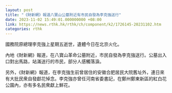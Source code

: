 ```yaml
---
layout: post
title: "《財新網》報道八寶山公墓附近有市民自發為李克強送行"
date: 2023-11-02 15:49:01.000000000 +08:00
link: https://news.rthk.hk/rthk/ch/component/k2/1726145-20231102.htm
categories: rthk
---
```


國務院原總理李克強上星期五逝世，遺體今日在北京火化。

內地《財新網》報道，在八寶山革命公墓附近，市民自發為李克強送行。公墓出入口對出馬路，站滿送行的市民，部分人感觸落淚。

另外，《財新網》報道，在李克強生前曾居住的安徽合肥居民大院舊址外，連日來有大批民衆自發獻花悼念。李克強亦曾任河南省委書記，在鄭州鄭東新區的紅白花公園內，亦有多名民衆獻上鮮花。
